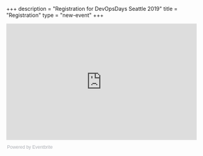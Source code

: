 +++
description = "Registration for DevOpsDays Seattle 2019"
title = "Registration"
type = "new-event"
+++
<div style="width:100%; text-align:left;">

<div style="width:100%; text-align:left;"><iframe src="https://eventbrite.com/tickets-external?eid=54573584059&ref=etckt" frameborder="0" height="308" width="100%" vspace="0" hspace="0" marginheight="5" marginwidth="5" scrolling="auto" allowtransparency="true"></iframe><div style="font-family:Helvetica, Arial; font-size:12px; padding:10px 0 5px; margin:2px; width:100%; text-align:left;" ><a class="powered-by-eb" style="color: #ADB0B6; text-decoration: none;" target="_blank" href="https://www.eventbrite.com/">Powered by Eventbrite</a></div></div>
</div></div>
</div>